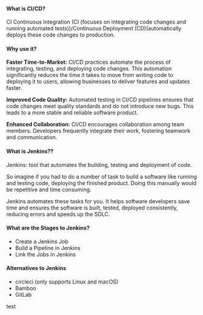 #### What is CI/CD?
CI Continuous Integration (CI (focuses on integrating code changes and running automated tests))/Continuous Deployment (CD)(automatically deploys these code changes to production.

#### Why use it?

**Faster Time-to-Market:** CI/CD practices automate the process of integrating, testing, and deploying code changes. This automation significantly reduces the time it takes to move from writing code to deploying it to users, allowing businesses to deliver features and updates faster.

**Improved Code Quality:** Automated testing in CI/CD pipelines ensures that code changes meet quality standards and do not introduce new bugs. This leads to a more stable and reliable software product.

**Enhanced Collaboration:** CI/CD encourages collaboration among team members. Developers frequently integrate their work, fostering teamwork and communication. 

#### What is Jenkins??

Jenkins: tool that automates the building, testing and deployment of code. 

So imagine if you had to do a number of task to build a software like running and testing code, deploying the finished product. Doing this manually would be repetitive and time consuming.

Jenkins automates these tasks for you. It helps software developers save time and ensures the software is built, tested, deployed consistently, reducing errors and speeds up the SDLC.

#### What are the Stages to Jenkins?
- Create a Jenkins Job
- Build a Pipeline in Jenkins
- Link the Jobs in Jenkins

#### Alternatives to Jenkins
- circleci (only supports Linux and macOS)
- Bamboo
- GitLab

test
